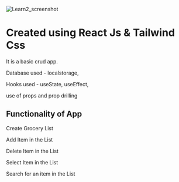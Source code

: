 ![Learn2_screenshot](https://user-images.githubusercontent.com/47315396/201513226-cc999760-b41a-46c3-8a48-385e45e3fac6.PNG)


# Created using React Js & Tailwind Css

It is a basic crud app.

Database used  - localstorage,

Hooks used - useState, useEffect,

use of props and prop drilling

## Functionality of App

Create Grocery List
 
 Add Item in the List
 
 Delete Item in the List
 
 Select Item in the List
 
 Search for an item in the List


